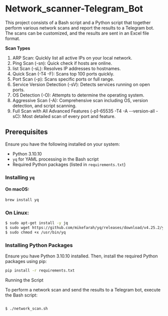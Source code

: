 # Network_scanner-Telegram_Bot

This project consists of a Bash script and a Python script that together perform various network scans and report the results to a Telegram bot. The scans can be customized, and the results are sent in an Excel file format.

**Scan Types**

1. ARP Scan: Quickly list all active IPs on your local network.
2. Ping Scan (-sn): Quick check if hosts are online.
3. list Scan (-sL): Resolves IP addresses to hostnames.
4. Quick Scan (-T4 -F): Scans top 100 ports quickly.
5. Port Scan (-p): Scans specific ports or full range.
6. Service Version Detection (-sV): Detects services running on open ports.
7. OS Detection (-O): Attempts to determine the operating system.
8. Aggressive Scan (-A): Comprehensive scan including OS, version detection, and script scanning.
9. Full Scan with All Advanced Features (-p1-65535 -T4 -A --version-all -sC): Most detailed scan of every port and feature.

## Prerequisites

Ensure you have the following installed on your system:

- Python 3.10.10
- `yq` for YAML processing in the Bash script
- Required Python packages (listed in `requirements.txt`)

### Installing `yq`

#### On macOS:
```sh
brew install yq

```
### On Linux:
```sh
$ sudo apt-get install -y jq
$ sudo wget https://github.com/mikefarah/yq/releases/download/v4.25.2/yq_linux_amd64 -O /usr/bin/yq
$ sudo chmod +x /usr/bin/yq

```


### Installing Python Packages

Ensure you have Python 3.10.10 installed. Then, install the required Python packages using pip:

```sh
pip install -r requirements.txt

```

Running the Script

To perform a network scan and send the results to a Telegram bot, execute the Bash script:

```sh

$ ./network_scan.sh

```
